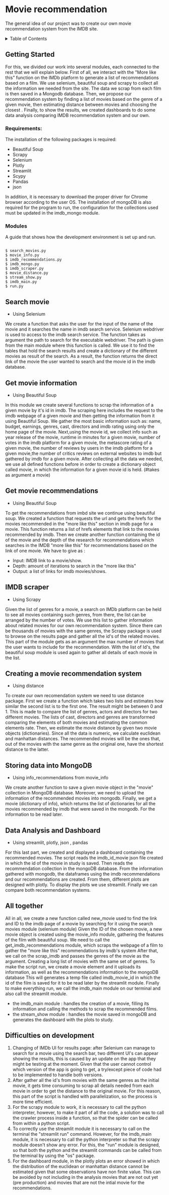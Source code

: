 # Movie recommendation 

The general idea of our project was to create our own  movie recommendation system from the IMDB site. 


<!-- TABLE OF CONTENTS -->
<details>
  <summary>Table of Contents</summary>
  <ol>
    <li>
      <a href="#Getting-started ">Getting started</a>
      <ul>
        <li><a href="#steps">Steps</a></li>
      </ul>
    </li>
    <li>
      <a href="#search-movie">Search movie</a>
    </li>
    <li><a href="#Get-movie-information">Get movie information</a></li>
    <li><a href="#Get-movie-recommendation">Get movie recommendation </a></li>
    <li><a href="#IMDB-scraper ">IMDB scrapper</a></li>
    <li><a href="#Storing-data-into-MongoDB">Storing data into MongoDB</a></li>
    <li><a href="#Data-analysis-and-Dashboard">Data analysis and Dashboard </a></li>
    <li><a href="#Creating-a-movie-recommendation">Creating a movie recommendation system </a></li>
    <li><a href="#all_together">All together </a></li>
  </ol>
</details>




## Getting Started

For this, we divided our work into several modules, each connected to the rest that we will explain below. 
First of all, we interact with the "More like this" function on the IMDb platform to generate a list of recommendations based on a film. We  use selenium, beautiful soup and scrapy to collect all the information we needed from the site. The data  we scrap  from each film is then saved in a Mongodb database. Then, we propose our recommendation system by finding a list of movies based on the genre of a given movie, then estimating distance between movies and choosing the closest . Finally, to show the results, we created dashboards to do some data analysis comparing IMDB recommendation system and our own.

### Requirements:

The installation of the following packages is required:
- Beautiful Soup
- Scrapy
- Selenium
- Plotly
- Streamlit
- Scypy
- Pandas
- json

In addition, it is necessary to download the proper driver for Chrome browser according to the user OS.
The installation of mongoDB is also required for the program to run, the configuration for the collections used must be updated in the imdb_mongo module. 


### Modules

A guide that shows how the development environment is set up and run.

```

$ search_movies.py
$ movie_info.py
$ imdb_recommendations.py
$ imdb_mongo.py
$ imdb_scraper.py
$ movie_distance.py
$ stream_show.py 
$ imdb_main.py
$ run.py

```

## Search movie 
* Using Selenium


We create a function that asks the user for the input of the name of the movie and it searches the name in imdb search service.
Selenium webdriver is used to access to the imdb search service.
The function takes as argument the path to search for the executable webdriver. The path is given from the main module where this function is called.
We use it to find the tables that hold the search results and create a dictionary of the different movies as result of the search.
As a result, the function returns the direct link of the movie the user wanted to search and the movie id in the imdb database.



## Get movie information 
* Using Beautiful Soup

In this module we create several functions to scrap the information of a given movie by it's id in imdb.
The scraping here includes the request to the imdb webpage of a given movie and then getting the information from it using Beautiful Soup.
We gather the most basic information such as: name, budget, earnings, genres, cast, directors and imdb rating using only the home page of the movie. Next,using the movie id, we collect info such as year release of the movie, runtime in minutes for a given  movie, number of votes in the imdb platform for a given movie, the metascore rating of a given movie, the number of reviews by users in the imdb platform for a given movie,the number of critics reviews on external websites to imdb but gathered by imdb for a given movie.
After collecting all the data we needed, we use all defined functions before in order to create a dictionary object called movie, in which the information for a given movie id is held.
(#takes as argument a movie)
 

## Get movie recommendations
* Using Beautiful Soup

To get the recommendations from imbd site we continue using beautiful soup.
We created a function that requests the url and gets the hrefs for the movies recommended in the "more like this" section in imdb page for a movie. This function returns a list of hrefs elements that link to the movies recommended by imdb.
Then we create another function containing the id of the movie and the depth of the research for recommendations which searches in the IMDB "more like this" for recommendations based on the link of one movie. We have to give as :

* Input: IMDB link to a movie/show. 
* Depth: amount of iterations to search in the "more like this"
* Output: a list of links for imdb movies/shows. 



## IMDB scraper
 * Using Scrapy
 
Given the list of genres for a movie, a search on IMDb platform can be held to see all movies containing such genres, from there, the list can be arranged by the number of votes. We use this list to gather information about related movies for our own recommendation system. Since there can be thousands of movies with the same genres, the Scrapy package is used to browse on the results page and gather all the id's of the related movies. This part of the module gets as an argument the max number of movies that the user wants to include for the recommendation. With the list of Id's, the beautiful soup module is used again to gather all details of each movie in the list. 


## Creating a movie recommendation system
* Using distance


To create our own recomendation system we need to use distance package.
First we create a function which takes two lists and estimates how similar the second list is to the first one. The result might be between 0 and 1. This is made to compare the list of genres, actors and directors for two different movies. The lists of cast, directors and genres are transformed comparing the elements of both movies and estimating the common elements rate.
Then, we estimate the movie distance by given two movie objects (dictionaries).
Since all  the data is numeric,  we calculate euclidean and manhattan distances. The recommended movies will be the ones that, out of the movies with the same genre as the original one, have the shortest distance to the latter. 


## Storing data into MongoDB
* Using info_recommendations from movie_info


We create another function to save a given movie object in the "movie" collection in MongoDB database. Moreover, we need to upload  the information of the recommended movies into mongodb.
Finally, we get a movie (dictionary of info),  which returns the list of dictionaries for all the movies recommended by imdb that were saved in the mongodb. For the information to be read later. 


## Data Analysis and Dashboard
* Using streamlit, plotly, json , pandas 

For this last part, we created  and displayed a dashboard containing the recommended movies.
The script reads the imdb_id_movie json file created in which the id of the movie in study is saved. Then reads the recommendation collection in the mongoDB database.
From the information gathered with mongodb, the dataframes using the imdb recommendations and our recommendations are created. From them, different plots are designed with plotly.
To display the plots we use streamlit. 
Finally we can compare both recommendation systems.


## All  together 
All in all,  we create a new function called new_movie used to find  the link and ID to the imdb page of a movie by searching for it using the search movies module (selenium module)
Given the ID of the chosen movie, a new movie object is created using the movie_info module, gathering the features of the film with beautiful soup.
We need to call the get_imdb_recommendations module, which scraps the webpage of a film to gather the "more like this" recommendations by imdb's system
After that, we call on the scrap_imdb and passes the genres of the movie as the argument. Creating a long list of movies with the same set of genres.
To make the script run, we create a movie element and it uploads its information, as well as the recommendations information to the mongoDB database
This will generates a temp file called imdb_movie_id in which the id of the film is saved for it to be read later by the streamlit module.
Finally to make everything run, we call the imdb_main module on our terminal and also call the streamlit module.
* the imdb_main module : handles the creation of a movie, filling its information and calling the methods to scrap the recommended films.
* the stream_show module : handles the movie saved in mongoDB and generates the dashboard with the plots to study. 



## Difficulties on development

1. Changing of IMDb UI for results page: after Selenium can manage to search for a movie using the search bar, two different UI's can appear showing the results, this is caused by an update on the app that they might be testing at the moment. Given that the user cannot control which version of the app is going to get, a try/except piece of code had to be implemented to handle both versions. 
2. After gather all the id's from movies with the same genres as the initial movie, it gets time consuming to scrap all details needed from each movie in order to get the distance to the original movie. For this reason, this part of the script is handled with parallelization, so the process is more time efficient.
3. For the scrapy module to work, it is necessary to call the python interpreter, however, to make it part of all the code, a solution was to call the crawler process inside a function, so that the spider can be called from within a python script. 
4. To correctly use the streamlit module it is necessary to call on the terminal the "streamlit run" command. However, for the imdb_main module, it is necessary to call the python interpreter so that the scrapy module doesn't show any error. For this, the "run" module is designed, so that both the python and the streamlit commands can be called from the terminal by using the "os" package. 
5. For the dashboard module, in the plotly plots an error showed in which the distribution of the euclidean or manhattan distance cannot be estimated given that some observations have non finite value. This can be avoided by not including in the analysis movies that are not out yet (pre production) and movies that are not the intial movie for the recommendations. 

